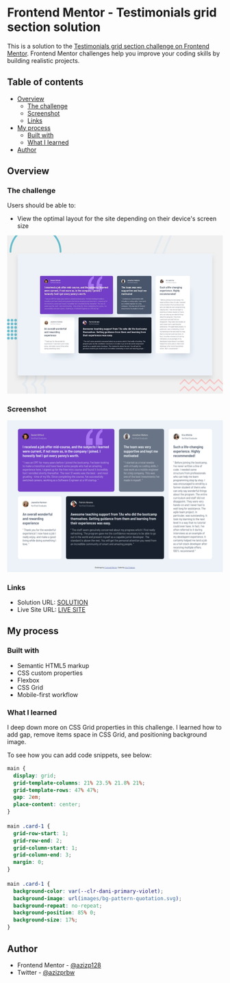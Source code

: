 # Frontend Mentor - Testimonials grid section solution

This is a solution to the [Testimonials grid section challenge on Frontend Mentor](https://www.frontendmentor.io/challenges/testimonials-grid-section-Nnw6J7Un7). Frontend Mentor challenges help you improve your coding skills by building realistic projects.

## Table of contents

- [Overview](#overview)
  - [The challenge](#the-challenge)
  - [Screenshot](#screenshot)
  - [Links](#links)
- [My process](#my-process)
  - [Built with](#built-with)
  - [What I learned](#what-i-learned)
- [Author](#author)

## Overview

### The challenge

Users should be able to:

- View the optimal layout for the site depending on their device's screen size

![Design preview for the Testimonials grid section coding challenge](./design/desktop-preview.jpg)

### Screenshot

![SCREENSHOT](./images/screenshot.png)

### Links

- Solution URL: [SOLUTION](https://www.frontendmentor.io/solutions/responsive-testimonials-grid-section-using-css-grid-TMxROZoXfx)
- Live Site URL: [LIVE SITE](https://azizp128.github.io/Testimonials-Grid-Section/)

## My process

### Built with

- Semantic HTML5 markup
- CSS custom properties
- Flexbox
- CSS Grid
- Mobile-first workflow

### What I learned

I deep down more on CSS Grid properties in this challenge. I learned how to add gap, remove items space in CSS Grid, and positioning background image.

To see how you can add code snippets, see below:

```css
main {
  display: grid;
  grid-template-columns: 21% 23.5% 21.8% 21%;
  grid-template-rows: 47% 47%;
  gap: 2em;
  place-content: center;
}

main .card-1 {
  grid-row-start: 1;
  grid-row-end: 2;
  grid-column-start: 1;
  grid-column-end: 3;
  margin: 0;
}

main .card-1 {
  background-color: var(--clr-dani-primary-violet);
  background-image: url(images/bg-pattern-quotation.svg);
  background-repeat: no-repeat;
  background-position: 85% 0;
  background-size: 17%;
}
```

## Author

- Frontend Mentor - [@azizp128](https://www.frontendmentor.io/profile/azizp128)
- Twitter - [@azizprbw](https://www.twitter.com/azizprbw)
